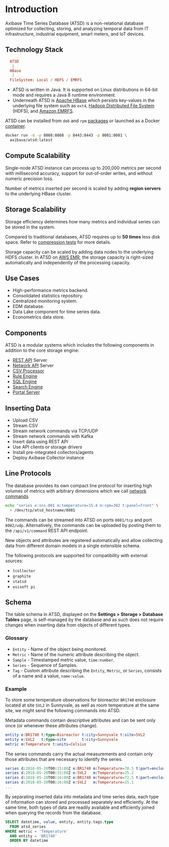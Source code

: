 # Introduction

Axibase Time Series Database (ATSD) is a non-relational database optimized for collecting, storing, and analyzing temporal data from IT infrastructure, industrial equipment, smart meters, and IoT devices.

## Technology Stack

```elm
  ATSD
   |
  HBase
   |
  FileSystem: Local / HDFS / EMRFS
```

* ATSD is written in Java. It is supported on Linux distributions in 64-bit mode and requires a Java 8 runtime environment.
* Underneath ATSD is [Apache HBase](https://hbase.apache.org/) which persists key-values in the underlying file system such as `ext4`, [Hadoop Distributed File System](./installation/cloudera.md) (HDFS), and [Amazon EMRFS](./installation/aws-emr-s3.md).

ATSD can be installed from `deb` and `rpm` [packages](./installation/README.md#packages) or launched as a Docker [container](./installation/docker.md#start-container).

```bash
docker run -d -p 8088:8088 -p 8443:8443 -p 8081:8081 \
  axibase/atsd:latest
```

## Compute Scalability

Single-node ATSD instance can process up to 200,000 metrics per second with millisecond accuracy, support for out-of-order writes, and without numeric precision loss.

Number of metrics inserted per second is scaled by adding **region servers** to the underlying HBase cluster.

## Storage Scalability

Storage efficiency determines how many metrics and individual series can be stored in the system.

Compared to traditional databases, ATSD requires up to **50 times** less disk space. Refer to [compression tests](./administration/compaction/README.md) for more details.

Storage capacity can be scaled by adding data nodes to the underlying HDFS cluster. In ATSD on [AWS EMR](./installation/aws-emr-s3.md), the storage capacity is right-sized automatically and independently of the processing capacity.

## Use Cases

* High-performance metrics backend.
* Consolidated statistics repository.
* Centralized monitoring system.
* EDM database.
* Data Lake component for time series data.
* Econometrics data store.

## Components

ATSD is a modular systems which includes the following components in addition to the core storage engine:

* [REST API](./api/data/README.md) Server
* [Network API](./api/network/README.md) Server
* [CSV Processor](./parsers/csv/README.md)
* [Rule Engine](./rule-engine/README.md)
* [SQL Engine](./sql/README.md)
* [Search Engine](./search/README.md)
* [Portal Server](./portals/README.md)

## Inserting Data

* Upload CSV
* Stream CSV
* Stream network commands via TCP/UDP
* Stream network commands with Kafka
* Insert data using REST API
* Use API clients or storage drivers
* Install pre-integrated collectors/agents
* Deploy Axibase Collector instance

## Line Protocols

The database provides its own compact line protocol for inserting high volumes of metrics with arbitrary dimensions which we call [network commands](api/network/README.md).

```bash
echo "series e:sns-001 m:temperature=15.4 m:rpm=302 t:panel=front" \
  > /dev/tcp/atsd_hostname/8081
```

The commands can be streamed into ATSD on ports `8081/tcp` and port `8082/udp`. Alternatively, the commands can be uploaded by posting them to the `/api/v1/command` REST API endpoint.

New objects and attributes are registered automatically and allow collecting data from different domain models in a single extensible schema.

The following protocols are supported for compatibility with external sources:

* `tcollector`
* `graphite`
* `statsd`
* `osisoft pi`

## Schema

The table schema in ATSD, displayed on the **Settings > Storage > Database Tables** page, is self-managed by the database and as such does not require changes when inserting data from objects of different types.

### Glossary

* `Entity` - Name of the object being monitored.
* `Metric` - Name of the numeric attribute describing the object.
* `Sample` - Timestamped metric value, `time:number`.
* `Series` - Sequence of Samples.
* `Tag` - Custom attribute describing the `Entity`, `Metric`, or `Series`, consists of a name and a value, `name:value`.

### Example

To store some temperature observations for bioreactor `BR1740` enclosure located at site `SVL2` in Sunnyvale, as well as room temperature at the same site, we might send the following commands into ATSD.

Metadata commands contain descriptive attributes and can be sent only once (or whenever these attributes change).

```elm
entity e:BR1740 t:type=Bioreactor t:city=Sunnyvale t:site=SVL2
entity e:SVL2   t:type=site       t:city=Sunnyvale
metric m:Temperature t:units=Celsius
```

The series commands carry the actual measurements and contain only those attributes that are necessary to identify the series.

```elm
series d:2018-05-20T00:15:00Z e:BR1740 m:Temperature=70.5 t:part=enclosure
series d:2018-05-20T00:15:00Z e:SVL2   m:Temperature=25.2
series d:2018-05-20T00:16:00Z e:BR1740 m:Temperature=72.5 t:part=enclosure
series d:2018-05-20T00:16:00Z e:SVL2   m:Temperature=25.1
...
```

By separating inserted data into metadata and time series data, each type of information can stored and processed separately and efficiently. At the same time, both types of data are readily available and efficiently joined when querying the records from the database.

```sql
SELECT datetime, value, entity, entity.tags.type
  FROM atsd_series
WHERE metric = 'Temperature'
  AND entity = 'BR1740'
  ORDER BY datetime
```
